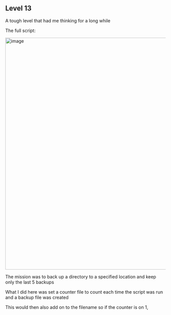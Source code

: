 Level 13 
---

A tough level that had me thinking for a long while

The full script:

<img width="838" height="729" alt="image" src="https://github.com/user-attachments/assets/da69488a-a4a7-4b04-8a18-9ad041ed314f" />

The mission was to back up a directory to a specified location and keep only the last 5 backups

What I did here was set a counter file to count each time the script was run and a backup file was created

This would then also add on to the filename so if the counter is on 1, 
